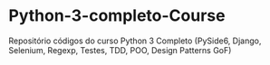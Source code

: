 # Python-3-completo-Course
Repositório códigos do curso Python 3 Completo (PySide6, Django, Selenium, Regexp, Testes, TDD, POO, Design Patterns GoF)
